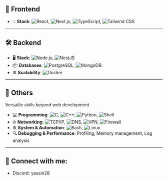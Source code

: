 
## 🚀 Frontend

- 💡 **Stack**: ![React](https://img.shields.io/badge/-React-61DAFB?style=flat&logo=react&logoColor=white), ![Next.js](https://img.shields.io/badge/-Next.js-000000?style=flat&logo=next.js&logoColor=white), ![TypeScript](https://img.shields.io/badge/-TypeScript-3178C6?style=flat&logo=typescript&logoColor=white), ![Tailwind CSS](https://img.shields.io/badge/-Tailwind%20CSS-38B2AC?style=flat&logo=tailwindcss&logoColor=white)

---

## 🛠 Backend

- 🖥 **Stack**: ![Node.js](https://img.shields.io/badge/-Node.js-339933?style=flat&logo=node.js&logoColor=white), ![NestJS](https://img.shields.io/badge/-NestJS-E0234E?style=flat&logo=nestjs&logoColor=white)
- 📦 **Databases**: ![PostgreSQL](https://img.shields.io/badge/-PostgreSQL-4169E1?style=flat&logo=postgresql&logoColor=white),  ![MongoDB](https://img.shields.io/badge/-MongoDB-47A248?style=flat&logo=mongodb&logoColor=white).
- ⚙️ **Scalability**: ![Docker](https://img.shields.io/badge/-Docker-2496ED?style=flat&logo=docker&logoColor=white)

---

## 🧩 Others

Versatile skills beyond web development

- 💻 **Programming**: ![C](https://img.shields.io/badge/-C-A8B9CC?style=flat&logo=c&logoColor=white), ![C++](https://img.shields.io/badge/-C%2B%2B-00599C?style=flat&logo=cplusplus&logoColor=white), ![Python](https://img.shields.io/badge/-Python-3776AB?style=flat&logo=python&logoColor=white), ![Shell](https://img.shields.io/badge/-Shell%20Scripting-4EAA25?style=flat&logo=gnu-bash&logoColor=white)
- 🌐 **Networking**: ![TCP/IP](https://img.shields.io/badge/-TCP%2FIP-000000?style=flat&logo=tcp&logoColor=white), ![DNS](https://img.shields.io/badge/-DNS-000000?style=flat&logo=dns&logoColor=white), ![VPN](https://img.shields.io/badge/-VPN-000000?style=flat&logo=wireguard&logoColor=white), ![Firewall](https://img.shields.io/badge/-Firewall-000000?style=flat&logo=firewall&logoColor=white)
- ⚙️ **System & Automation**: ![Bash](https://img.shields.io/badge/-Bash-4EAA25?style=flat&logo=gnu-bash&logoColor=white), ![Linux](https://img.shields.io/badge/-Linux-FCC624?style=flat&logo=linux&logoColor=black)
- 🔍 **Debugging & Performance**: Profiling, Memory management, Log analysis

---

## 💼 Connect with me:
-  Discord: yassin28
